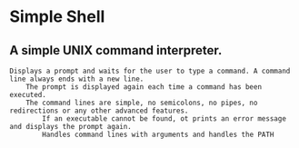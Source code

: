 # Simple Shell

## A simple UNIX command interpreter.


    Displays a prompt and waits for the user to type a command. A command line always ends with a new line.
        The prompt is displayed again each time a command has been executed.
	    The command lines are simple, no semicolons, no pipes, no redirections or any other advanced features.
	        If an executable cannot be found, ot prints an error message and displays the prompt again.
		    Handles command lines with arguments and handles the PATH

